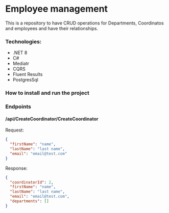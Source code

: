 # Employee management
This is a repository to have CRUD operations for Departments, Coordinatos and employees 
and have their relationships.

### Technologies:
- .NET 8 
- C#
- Mediatr
- CQRS
- Fluent Results
- PostgresSql

### How to install and run the project

### Endpoints

#### /api/CreateCoordinator/CreateCoordinator


Request:
```json
{
  "firstName": "name",
  "lastName": "last name",
  "email": "email@test.com"
}
```

Response:
```json
{
  "coordinatorId": 2,
  "firstName": "name",
  "lastName": "last name",
  "email": "email@test.com",
  "departments": []
}
```